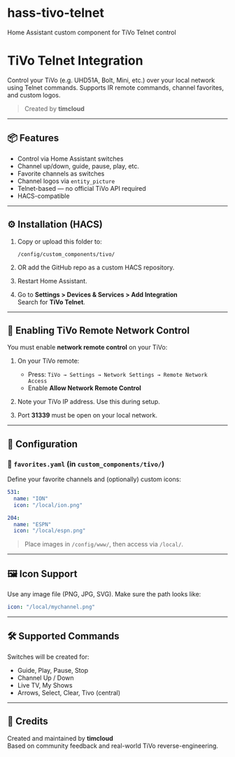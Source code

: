 # hass-tivo-telnet
Home Assistant custom component for TiVo Telnet control
# TiVo Telnet Integration

Control your TiVo (e.g. UHD51A, Bolt, Mini, etc.) over your local network using Telnet commands. Supports IR remote commands, channel favorites, and custom logos.

> Created by **timcloud**

---

## 📦 Features

- Control via Home Assistant switches
- Channel up/down, guide, pause, play, etc.
- Favorite channels as switches
- Channel logos via `entity_picture`
- Telnet-based — no official TiVo API required
- HACS-compatible

---

## ⚙️ Installation (HACS)

1. Copy or upload this folder to:  
   ```
   /config/custom_components/tivo/
   ```

2. OR add the GitHub repo as a custom HACS repository.

3. Restart Home Assistant.

4. Go to **Settings > Devices & Services > Add Integration**  
   Search for **TiVo Telnet**.

---

## 📡 Enabling TiVo Remote Network Control

You must enable **network remote control** on your TiVo:

1. On your TiVo remote:
   - Press: `TiVo → Settings → Network Settings → Remote Network Access`
   - Enable **Allow Network Remote Control**

2. Note your TiVo IP address. Use this during setup.

3. Port **31339** must be open on your local network.

---

## 🧠 Configuration

### 📁 `favorites.yaml` (in `custom_components/tivo/`)

Define your favorite channels and (optionally) custom icons:

```yaml
531:
  name: "ION"
  icon: "/local/ion.png"

204:
  name: "ESPN"
  icon: "/local/espn.png"
```

> Place images in `/config/www/`, then access via `/local/`.

---

## 🖼 Icon Support

Use any image file (PNG, JPG, SVG). Make sure the path looks like:

```yaml
icon: "/local/mychannel.png"
```

---

## 🛠 Supported Commands

Switches will be created for:

- Guide, Play, Pause, Stop
- Channel Up / Down
- Live TV, My Shows
- Arrows, Select, Clear, Tivo (central)

---

## 🙌 Credits

Created and maintained by **timcloud**  
Based on community feedback and real-world TiVo reverse-engineering.
